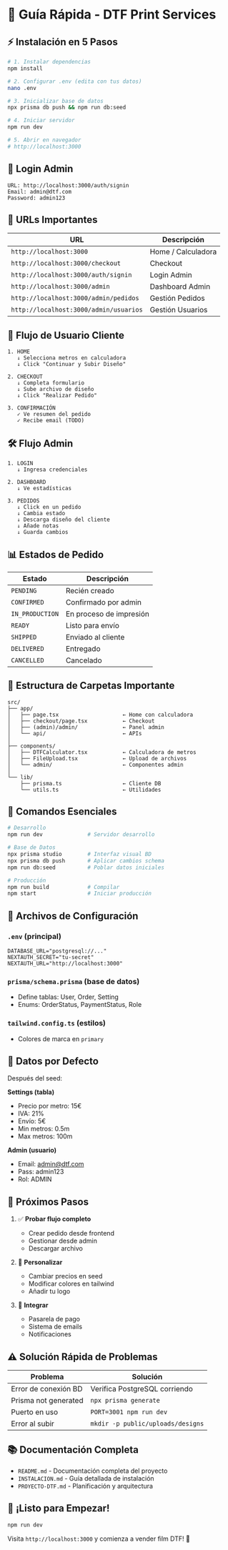 # 🚀 Guía Rápida - DTF Print Services

## ⚡ Instalación en 5 Pasos

```bash
# 1. Instalar dependencias
npm install

# 2. Configurar .env (edita con tus datos)
nano .env

# 3. Inicializar base de datos
npx prisma db push && npm run db:seed

# 4. Iniciar servidor
npm run dev

# 5. Abrir en navegador
# http://localhost:3000
```

## 🔑 Login Admin

```
URL: http://localhost:3000/auth/signin
Email: admin@dtf.com
Password: admin123
```

## 🎯 URLs Importantes

| URL | Descripción |
|-----|-------------|
| `http://localhost:3000` | Home / Calculadora |
| `http://localhost:3000/checkout` | Checkout |
| `http://localhost:3000/auth/signin` | Login Admin |
| `http://localhost:3000/admin` | Dashboard Admin |
| `http://localhost:3000/admin/pedidos` | Gestión Pedidos |
| `http://localhost:3000/admin/usuarios` | Gestión Usuarios |

## 📱 Flujo de Usuario Cliente

```
1. HOME
   ↓ Selecciona metros en calculadora
   ↓ Click "Continuar y Subir Diseño"

2. CHECKOUT
   ↓ Completa formulario
   ↓ Sube archivo de diseño
   ↓ Click "Realizar Pedido"

3. CONFIRMACIÓN
   ✓ Ve resumen del pedido
   ✓ Recibe email (TODO)
```

## 🛠️ Flujo Admin

```
1. LOGIN
   ↓ Ingresa credenciales

2. DASHBOARD
   ↓ Ve estadísticas

3. PEDIDOS
   ↓ Click en un pedido
   ↓ Cambia estado
   ↓ Descarga diseño del cliente
   ↓ Añade notas
   ↓ Guarda cambios
```

## 📊 Estados de Pedido

| Estado | Descripción |
|--------|-------------|
| `PENDING` | Recién creado |
| `CONFIRMED` | Confirmado por admin |
| `IN_PRODUCTION` | En proceso de impresión |
| `READY` | Listo para envío |
| `SHIPPED` | Enviado al cliente |
| `DELIVERED` | Entregado |
| `CANCELLED` | Cancelado |

## 🎨 Estructura de Carpetas Importante

```
src/
├── app/
│   ├── page.tsx                    ← Home con calculadora
│   ├── checkout/page.tsx           ← Checkout
│   ├── (admin)/admin/              ← Panel admin
│   └── api/                        ← APIs
│
├── components/
│   ├── DTFCalculator.tsx           ← Calculadora de metros
│   ├── FileUpload.tsx              ← Upload de archivos
│   └── admin/                      ← Componentes admin
│
└── lib/
    ├── prisma.ts                   ← Cliente DB
    └── utils.ts                    ← Utilidades
```

## 🔧 Comandos Esenciales

```bash
# Desarrollo
npm run dev              # Servidor desarrollo

# Base de Datos
npx prisma studio        # Interfaz visual BD
npx prisma db push       # Aplicar cambios schema
npm run db:seed          # Poblar datos iniciales

# Producción
npm run build            # Compilar
npm start                # Iniciar producción
```

## 💾 Archivos de Configuración

### `.env` (principal)
```env
DATABASE_URL="postgresql://..."
NEXTAUTH_SECRET="tu-secret"
NEXTAUTH_URL="http://localhost:3000"
```

### `prisma/schema.prisma` (base de datos)
- Define tablas: User, Order, Setting
- Enums: OrderStatus, PaymentStatus, Role

### `tailwind.config.ts` (estilos)
- Colores de marca en `primary`

## 📝 Datos por Defecto

Después del seed:

**Settings (tabla)**
- Precio por metro: 15€
- IVA: 21%
- Envío: 5€
- Min metros: 0.5m
- Max metros: 100m

**Admin (usuario)**
- Email: admin@dtf.com
- Pass: admin123
- Rol: ADMIN

## 🎯 Próximos Pasos

1. ✅ **Probar flujo completo**
   - Crear pedido desde frontend
   - Gestionar desde admin
   - Descargar archivo

2. 🔧 **Personalizar**
   - Cambiar precios en seed
   - Modificar colores en tailwind
   - Añadir tu logo

3. 🚀 **Integrar**
   - Pasarela de pago
   - Sistema de emails
   - Notificaciones

## ⚠️ Solución Rápida de Problemas

| Problema | Solución |
|----------|----------|
| Error de conexión BD | Verifica PostgreSQL corriendo |
| Prisma not generated | `npx prisma generate` |
| Puerto en uso | `PORT=3001 npm run dev` |
| Error al subir | `mkdir -p public/uploads/designs` |

## 📚 Documentación Completa

- `README.md` - Documentación completa del proyecto
- `INSTALACION.md` - Guía detallada de instalación
- `PROYECTO-DTF.md` - Planificación y arquitectura

## 🎉 ¡Listo para Empezar!

```bash
npm run dev
```

Visita `http://localhost:3000` y comienza a vender film DTF! 🚀
